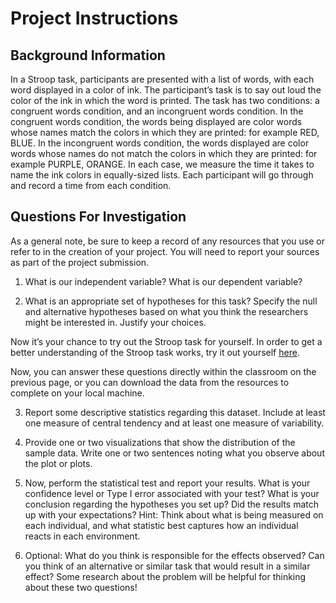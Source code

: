 # Project Instructions
## Background Information
In a Stroop task, participants are presented with a list of words, with each word displayed in a color of ink. The participant’s task is to say out loud the color of the ink in which the word is printed. The task has two conditions: a congruent words condition, and an incongruent words condition. In the congruent words condition, the words being displayed are color words whose names match the colors in which they are printed: for example RED, BLUE. In the incongruent words condition, the words displayed are color words whose names do not match the colors in which they are printed: for example PURPLE, ORANGE. In each case, we measure the time it takes to name the ink colors in equally-sized lists. Each participant will go through and record a time from each condition.

## Questions For Investigation
As a general note, be sure to keep a record of any resources that you use or refer to in the creation of your project. You will need to report your sources as part of the project submission.

1. What is our independent variable? What is our dependent variable?

2. What is an appropriate set of hypotheses for this task? Specify the null and alternative hypotheses based on what you think the researchers might be interested in. Justify your choices.

Now it’s your chance to try out the Stroop task for yourself. In order to get a better understanding of the Stroop task works, try it out yourself [here](https://faculty.washington.edu/chudler/java/ready.html).

Now, you can answer these questions directly within the classroom on the previous page, or you can download the data from the resources to complete on your local machine.

3. Report some descriptive statistics regarding this dataset. Include at least one measure of central tendency and at least one measure of variability.

4. Provide one or two visualizations that show the distribution of the sample data. Write one or two sentences noting what you observe about the plot or plots.

5. Now, perform the statistical test and report your results. What is your confidence level or Type I error associated with your test? What is your conclusion regarding the hypotheses you set up? Did the results match up with your expectations? Hint: Think about what is being measured on each individual, and what statistic best captures how an individual reacts in each environment.

6. Optional: What do you think is responsible for the effects observed? Can you think of an alternative or similar task that would result in a similar effect? Some research about the problem will be helpful for thinking about these two questions! 
